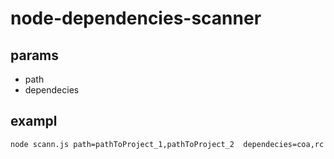# node-dependencies-scanner

## params
- path
- dependecies


## exampl

```shell
node scann.js path=pathToProject_1,pathToProject_2  dependecies=coa,rc
```
